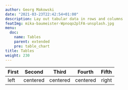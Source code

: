 ```yaml
---
author: Georg Makowski
date: "2021-03-23T22:42:54+01:00"
description: Lay out tabular data in rows and columns
featImg: mika-baumeister-Wpnoqo2plFA-unsplash.jpg
menu:
  doc:
    name: Tables
    parent: extended
    pre: table_chart
title: Tables
weight: 230
---
```


| First |     Second     |  Third   |    Fourth    |    Fifth |
| :---- | :------------: | :------: | :----------: | -------: |
| left  |    centered    | centered |   centered   |    right |
